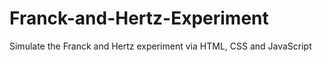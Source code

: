 Franck-and-Hertz-Experiment
===========================

Simulate the Franck and Hertz experiment via HTML, CSS and JavaScript
